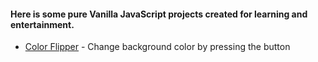 <h4>Here is some pure Vanilla JavaScript projects created for learning and entertainment.</h4>
<ul>
<li>
<a href="https://color-flipper-001.netlify.app/" target="_blank">Color Flipper</a> - Change background color by pressing the button
</li>
</ul>
